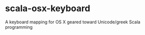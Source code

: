 scala-osx-keyboard
==================

A keyboard mapping for OS X geared toward Unicode/greek Scala programming